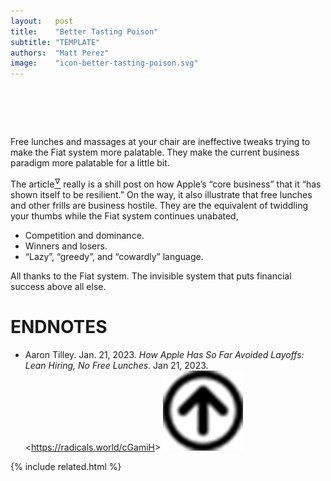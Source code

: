 ```yaml
---
layout:   post
title:    "Better Tasting Poison"
subtitle: "TEMPLATE"
authors:  "Matt Perez"
image:    "icon-better-tasting-poison.svg"
---
```


<div style="display:none;">
 <p>Free lunches and massages at your chair make the current business paradigm more palatable for a little bit while the <span class='_paradigm'>Fiat</span> system continues unabated.</p>
</div>

<h1>&nbsp;</h1>
 <p>Free lunches and massages at your chair are ineffective tweaks trying to make the <span class='_paradigm'>Fiat</span> system more palatable. They make the current business paradigm more palatable for a little bit.</p>
 <p>The article<a href="#en02"><sup id="bm02">&hairsp;&nabla;&hairsp;</sup></a> really is a shill post on how Apple&rsquo;s &ldquo;core business&rdquo; that it &ldquo;has shown itself to be resilient.&rdquo; On the way, it also illustrate that free lunches and other frills are business hostile. They are the equivalent of twiddling your thumbs while the <span class="_paradigm">Fiat</span> system continues unabated,</p>
  <ul>
   <li>Competition and dominance.</li>
   <li>Winners and losers.</li>
   <li>&ldquo;Lazy&rdquo;, &ldquo;greedy&rdquo;, and &ldquo;cowardly&rdquo; language.</li>
  </ul>
 <p>All thanks to the <span class="_paradigm">Fiat</span> system. The invisible system that puts financial success above all else.</p>

<h1 class="_section">ENDNOTES</h1>
 <ul>
  <li id="en02">
   <p class="_list-item">
    Aaron Tilley.
    Jan. 21, 2023.
    <em>How Apple Has So Far Avoided Layoffs: Lean Hiring, No Free Lunches</em>.
    Jan 21, 2023.
    &lt;<a href="https://radicals.world/cGamiH" target="_blank">https://radicals.world/cGamiH</a>&gt;
    <a class="_uparrow" href="#bm02"><img src="/assets/img/arrow-up-icon.png"></a>
   </p>
  </li>
 </ul>

{% include related.html %}
